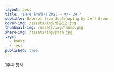 ```yaml
---
layout: post
title: '1주차 항해일지 2023 - 07- 24 '
subtitle: Excerpt from Soulshaping by Jeff Brown
cover-img: /assets/img/앙몬드2.jpg
thumbnail-img: /assets/img/thumb.png
share-img: /assets/img/path.jpg
tags:
  - books
  - test
published: true
---
```


1주차 항해